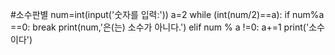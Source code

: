 #소수판별
num=int(input('숫자를 입력:'))
a=2
while (int(num/2)==a):
    if num%a ==0:
        break
        print(num,'은(는) 소수가 아니다.')
    elif num % a !=0:
    a+=1
print('소수이다')


    
    
    
    
    
    

    




    
    
    